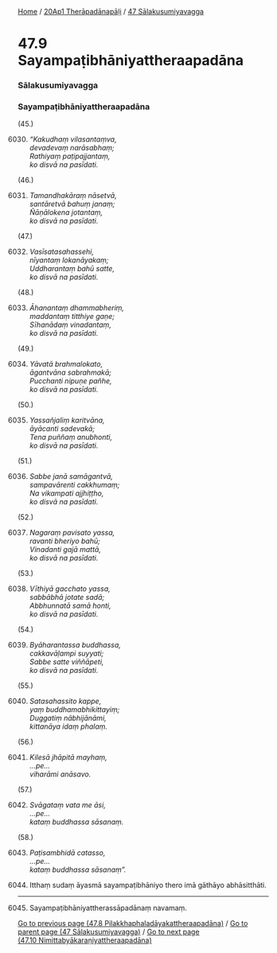 
[Home](/) / [20Ap1 Therāpadānapāḷi](/tipitaka/20Ap1.md) / [47 Sālakusumiyavagga](/tipitaka/20Ap1/47.md)

# 47.9 Sayampaṭibhāniyattheraapadāna

### Sālakusumiyavagga

### Sayampaṭibhāniyattheraapadāna

(45.)

6030. _“Kakudhaṃ vilasantaṃva,_  
_devadevaṃ narāsabhaṃ;_  
_Rathiyaṃ paṭipajjantaṃ,_  
_ko disvā na pasīdati._  


(46.)

6031. _Tamandhakāraṃ nāsetvā,_  
_santāretvā bahuṃ janaṃ;_  
_Ñāṇālokena jotantaṃ,_  
_ko disvā na pasīdati._  


(47.)

6032. _Vasīsatasahassehi,_  
_nīyantaṃ lokanāyakaṃ;_  
_Uddharantaṃ bahū satte,_  
_ko disvā na pasīdati._  


(48.)

6033. _Āhanantaṃ dhammabheriṃ,_  
_maddantaṃ titthiye gaṇe;_  
_Sīhanādaṃ vinadantaṃ,_  
_ko disvā na pasīdati._  


(49.)

6034. _Yāvatā brahmalokato,_  
_āgantvāna sabrahmakā;_  
_Pucchanti nipuṇe pañhe,_  
_ko disvā na pasīdati._  


(50.)

6035. _Yassañjaliṃ karitvāna,_  
_āyācanti sadevakā;_  
_Tena puññaṃ anubhonti,_  
_ko disvā na pasīdati._  


(51.)

6036. _Sabbe janā samāgantvā,_  
_sampavārenti cakkhumaṃ;_  
_Na vikampati ajjhiṭṭho,_  
_ko disvā na pasīdati._  


(52.)

6037. _Nagaraṃ pavisato yassa,_  
_ravanti bheriyo bahū;_  
_Vinadanti gajā mattā,_  
_ko disvā na pasīdati._  


(53.)

6038. _Vīthiyā gacchato yassa,_  
_sabbābhā jotate sadā;_  
_Abbhunnatā samā honti,_  
_ko disvā na pasīdati._  


(54.)

6039. _Byāharantassa buddhassa,_  
_cakkavāḷampi suyyati;_  
_Sabbe satte viññāpeti,_  
_ko disvā na pasīdati._  


(55.)

6040. _Satasahassito kappe,_  
_yaṃ buddhamabhikittayiṃ;_  
_Duggatiṃ nābhijānāmi,_  
_kittanāya idaṃ phalaṃ._  


(56.)

6041. _Kilesā jhāpitā mayhaṃ,_  
_…pe…_  
_viharāmi anāsavo._  


(57.)

6042. _Svāgataṃ vata me āsi,_  
_…pe…_  
_kataṃ buddhassa sāsanaṃ._  


(58.)

6043. _Paṭisambhidā catasso,_  
_…pe…_  
_kataṃ buddhassa sāsanaṃ”._  


6044. Itthaṃ sudaṃ āyasmā sayampaṭibhāniyo thero imā gāthāyo abhāsitthāti.

---

6045. Sayampaṭibhāniyattherassāpadānaṃ navamaṃ.



[Go to previous page (47.8 Pilakkhaphaladāyakattheraapadāna)](/tipitaka/20Ap1/47/47.8.md) / [Go to parent page (47 Sālakusumiyavagga)](/tipitaka/20Ap1/47.md) / [Go to next page (47.10 Nimittabyākaraṇiyattheraapadāna)](/tipitaka/20Ap1/47/47.10.md)


